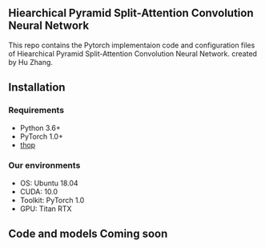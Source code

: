 ## Hiearchical Pyramid Split-Attention Convolution Neural Network

This repo contains the Pytorch implementaion code and configuration files of Hiearchical Pyramid Split-Attention Convolution Neural Network. created by Hu Zhang.

## Installation

### Requirements

- Python 3.6+
- PyTorch 1.0+
- [thop](https://github.com/Lyken17/pytorch-OpCounter)

### Our environments

- OS: Ubuntu 18.04
- CUDA: 10.0
- Toolkit: PyTorch 1.0
- GPU: Titan RTX

## Code and models Coming soon
